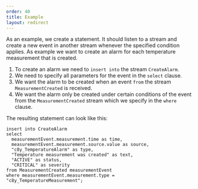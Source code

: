 ```yaml
---
order: 40
title: Example
layout: redirect
---
```


As an example, we create a statement. It should listen to a stream and create a new event in another stream whenever the specified condition applies.
As example we want to create an alarm for each temperature measurement that is created.

1. To create an alarm we need to `insert into` the stream `CreateAlarm`.
2. We need to specify all parameters for the event in the `select` clause.
3. We want the alarm to be created when an event `from` the stream `MeasurementCreated` is received.
4. We want the alarm only be created under certain conditions of the event from the `MeasurementCreated` stream which we specify in the `where` clause.

The resulting statement can look like this:

    insert into CreateAlarm
    select
      measurementEvent.measurement.time as time,
      measurementEvent.measurement.source.value as source,
      "c8y_TemperatureAlarm" as type,
      "Temperature measurement was created" as text,
      "ACTIVE" as status,
      "CRITICAL" as severity
    from MeasurementCreated measurementEvent
    where measurementEvent.measurement.type = "c8y_TemperatureMeasurement";
